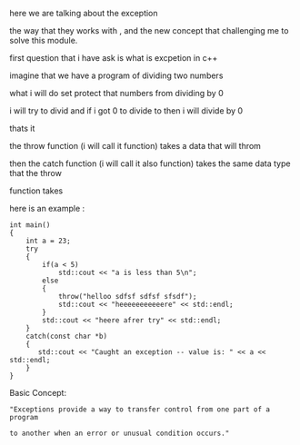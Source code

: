 here we are talking about the exception 

the way that they works with , and the new concept that challenging me to solve this module.

first question that i have ask is what is excpetion in c++

imagine that we have a program of dividing two numbers

what i will do set protect that numbers from dividing by 0

i will try to divid and if i got 0 to divide to then i will divide by 0

thats it 

the throw function (i will call it function) takes a data that will throm

then the catch function (i will call it also function) takes the same data type that the throw

function takes

here is an example :

```
int main()
{
    int a = 23;
    try
    {
        if(a < 5)
            std::cout << "a is less than 5\n";
        else
        {
            throw("helloo sdfsf sdfsf sfsdf");
            std::cout << "heeeeeeeeeeere" << std::endl;
        }
        std::cout << "heere afrer try" << std::endl;   
    }
    catch(const char *b)
    {
       std::cout << "Caught an exception -- value is: " << a << std::endl;
    }
}

```


Basic Concept:

    "Exceptions provide a way to transfer control from one part of a program 

    to another when an error or unusual condition occurs."


